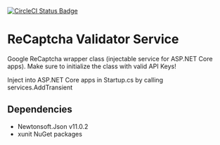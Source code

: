 [![CircleCI Status Badge](https://circleci.com/gh/GlitchedPolygons/recaptcha_validator_service/tree/master.svg?style=shield&circle-token=79d770cbd61378e21214a776509da51be1f28903)](https://circleci.com/gh/GlitchedPolygons/recaptcha_validator_service/tree/master)

# ReCaptcha Validator Service

Google ReCaptcha wrapper class (injectable service for ASP.NET Core apps).
Make sure to initialize the class with valid API Keys!

Inject into ASP.NET Core apps in Startup.cs by calling services.AddTransient

## Dependencies

* Newtonsoft.Json v11.0.2
* xunit NuGet packages
